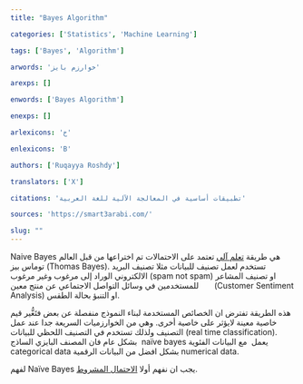 ```yaml
---
title: "Bayes Algorithm"

categories: ['Statistics', 'Machine Learning']

tags: ['Bayes', 'Algorithm']

arwords: 'خوارزم بايز'

arexps: []

enwords: ['Bayes Algorithm']

enexps: []

arlexicons: 'خ'

enlexicons: 'B'

authors: ['Ruqayya Roshdy']

translators: ['X']

citations: 'تطبيقات أساسية في المعالجة الآلية للغة العربية'

sources: 'https://smart3arabi.com/'

slug: ""
---
```


Naive Bayes هي طريقة [تعلم آلي](https://smart3arabi.com/%d8%aa%d8%b9%d9%84%d9%85-%d8%a7%d9%84%d8%a2%d9%84%d8%a9-machine-learning/) تعتمد على الاحتمالات تم اختراعها من قبل العالم توماس بيز (Thomas Bayes). تستخدم لعمل تصنيف للبيانات مثلا تصنيف البريد الالكتروني الوراد إلى مرغوب وغير مرغوب (spam not spam) او تصنيف المشاعر للمستخدمين في وسائل التواصل الاجتماعي عن منتج معين       (Customer Sentiment Analysis) او التنبؤ بحالة الطقس.

هذه الطريقة تفترض ان الخصائص المستخدمة لبناء النموذج منفصلة عن بعض فتَغُّير قيم خاصية معينة لايؤثر على خاصية أخرى. وهي من الخوارزميات السريعة جدا عند عمل التصنيف ولذلك تستخدم في التصنيف اللحظي للبيانات (real time classification). بشكل عام فان المصنف البايزي الساذج  naïve bayes يعمل  مع البيانات الفئوية categorical data بشكل افضل من البيانات الرقمية numerical data.

لفهم Naïve Bayes يجب ان نفهم أولا [الاحتمال المشروط](https://ar.wikipedia.org/wiki/%D8%A7%D8%AD%D8%AA%D9%85%D8%A7%D9%84_%D8%B4%D8%B1%D8%B7%D9%8A).